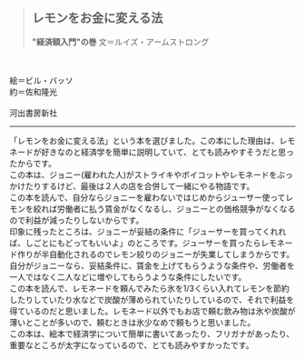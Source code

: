 
>## **レモンをお金に変える法**
>**"経済額入門"の巻**
>文＝ルイズ・アームストロング
<br>
<br>
絵＝ビル・バッソ
<br>
約＝佐和隆光
<br>
<br>
河出書房新社

***

「レモンをお金に変える法」という本を選びました。この本にした理由は、レモネードが好きなのと経済学を簡単に説明していて、とても読みやすそうだと思ったからです。<br>
この本は、ジョニー(雇われた人)がストライキやボイコットやレモネードをぶっかけたりするけど、最後は２人の店を合併して一緒にやる物語です。<br>
この本を読んで、自分ならジョニーを雇わないではじめからジューサー使ってレモンを絞れば労働者に払う賃金がなくなるし、ジョニーとの価格競争がなくなるので利益が減ったりしないからです。<br>
印象に残ったところは、ジョニーが妥結の条件に「ジューサーを買ってくれれば、しごとにもどってもいいよ」のところです。ジューサーを買ったらレモネード作りが半自動化されるのでレモン絞りのジョニーが失業してしまうからです。自分がジョニーなら、妥結条件に、賃金を上げてもらうような条件や、労働者を一人ではなく二人などに増やしてもらうような条件にしたいです。<br>
この本を読んで、レモネードを頼んでみたら氷を1/3くらい入れてレモンを節約したりしていたり水などで炭酸が薄められていたりしているので、それで利益を得ているのだと思いました。レモネード以外でもお店で頼む飲み物は氷や炭酸が薄いとことが多いので、頼むときは氷少なめで頼もうと思いました。<br>
この本は、絵本で経済学について簡単に書いてあったり、フリガナがあったり、重要なところが太字になっているので、とても読みやすかったです。
